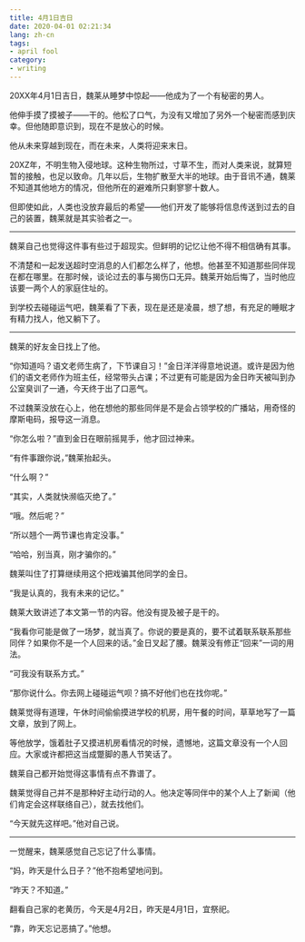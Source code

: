 ```yaml
---
title: 4月1日吉日
date: 2020-04-01 02:21:34
lang: zh-cn
tags: 
- april fool
category:
- writing
---
```


20XX年4月1日吉日，魏莱从睡梦中惊起——他成为了一个有秘密的男人。

他伸手摸了摸被子——干的。他松了口气，为没有又增加了另外一个秘密而感到庆幸。但他随即意识到，现在不是放心的时候。

他从未来穿越到现在，而在未来，人类将迎来末日。

20XZ年，不明生物入侵地球。这种生物所过，寸草不生，而对人类来说，就算短暂的接触，也足以致命。几年以后，生物扩散至大半的地球。由于音讯不通，魏莱不知道其他地方的情况，但他所在的避难所只剩寥寥十数人。

但即使如此，人类也没放弃最后的希望——他们开发了能够将信息传送到过去的自己的装置，魏莱就是其实验者之一。

---

魏莱自己也觉得这件事有些过于超现实。但鲜明的记忆让他不得不相信确有其事。

不清楚和一起发送超时空消息的人们都怎么样了，他想。他甚至不知道那些同伴现在都在哪里。在那时候，谈论过去的事与揭伤口无异。魏莱开始后悔了，当时他应该要一两个人的家庭住址的。

到学校去碰碰运气吧，魏莱看了下表，现在是还是凌晨，想了想，有充足的睡眠才有精力找人，他又躺下了。

---

魏莱的好友金日找上了他。

“你知道吗？语文老师生病了，下节课自习！”金日洋洋得意地说道。或许是因为他们的语文老师作为班主任，经常带头占课；不过更有可能是因为金日昨天被叫到办公室臭训了一通，今天终于出了口恶气。

不过魏莱没放在心上，他在想他的那些同伴是不是会占领学校的广播站，用奇怪的摩斯电码，报导这一消息。

“你怎么啦？”直到金日在眼前摇晃手，他才回过神来。

“有件事跟你说，”魏莱抬起头。

“什么啊？”

“其实，人类就快濒临灭绝了。”

“哦。然后呢？”

“所以翘个一两节课也肯定没事。”

“哈哈，别当真，刚才骗你的。”

魏莱叫住了打算继续用这个把戏骗其他同学的金日。

“我是认真的，我有未来的记忆。”

魏莱大致讲述了本文第一节的内容。他没有提及被子是干的。

“我看你可能是做了一场梦，就当真了。你说的要是真的，要不试着联系联系那些同伴？如果你不是一个人回来的话。”金日叉起了腰。魏莱没有修正“回来”一词的用法。

“可我没有联系方式。”

“那你说什么。你去网上碰碰运气呗？搞不好他们也在找你呢。”

魏莱觉得有道理，午休时间偷偷摸进学校的机房，用午餐的时间，草草地写了一篇文章，放到了网上。

等他放学，饿着肚子又摸进机房看情况的时候，遗憾地，这篇文章没有一个人回应。大家或许都把这当成蹩脚的愚人节笑话了。

魏莱自己都开始觉得这事情有点不靠谱了。

魏莱觉得自己并不是那种好主动行动的人。他决定等同伴中的某个人上了新闻（他们肯定会这样联络自己），就去找他们。

“今天就先这样吧。”他对自己说。

---

一觉醒来，魏莱感觉自己忘记了什么事情。

“妈，昨天是什么日子？”他不抱希望地问到。

“昨天？不知道。”

翻看自己家的老黄历，今天是4月2日，昨天是4月1日，宜祭祀。

“靠，昨天忘记恶搞了。”他想。